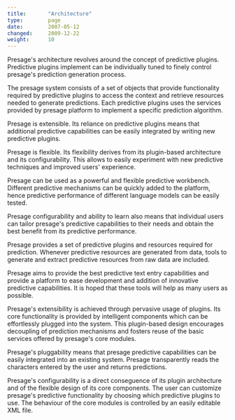 ```yaml
---
title:       "Architecture"
type:	     page
date:        2007-05-12
changed:     2009-12-22
weight:	     10
---
```


Presage's architecture revolves around the concept of predictive plugins. Predictive plugins implement can be individually tuned to finely control presage's prediction generation process.

The presage system consists of a set of objects that provide functionality required by predictive plugins to access the context and retrieve resources needed to generate predictions. Each predictive plugins uses the services provided by presage platform to implement a specific prediction algorithm.

<!--more-->

Presage is extensible. Its reliance on predictive plugins means that additional predictive capabilities can be easily integrated by writing new predictive plugins.

Presage is flexible. Its flexibility derives from its plugin-based architecture and its configurability. This allows to easily experiment with new predictive techniques and improved users' experience.

Presage can be used as a powerful and flexible predictive workbench. Different predictive mechanisms can be quickly added to the platform, hence predictive performance of different language models can be easily tested.

Presage configurability and ability to learn also means that individual users can tailor presage's predictive capabilities to their needs and obtain the best benefit from its predictive performance.

<!--Presage uses Plump, the Pluggable Lightweight Ubiquitous Multithreaded Platform as its underlying plugin architecture.-->

Presage provides a set of predictive plugins and resources required for prediction. Whenever predictive resources are generated from data, tools to generate and extract predictive resources from raw data are included.

Presage aims to provide the best predictive text entry capabilities and provide a platform to ease development and addition of innovative predictive capabilities. It is hoped that these tools will help as many users as possible.

Presage's extensibility is achieved through pervasive usage of plugins. Its core functionality is provided by intelligent components which can be effortlessly plugged into the system. This plugin-based design encourages decoupling of prediction mechanisms and fosters reuse of the basic services offered by presage's core modules.

Presage's pluggability means that presage predictive capabilities can be easily integrated into an existing system. Presage transparently reads the characters entered by the user and returns predictions.

Presage's configurability is a direct conseguence of its plugin architecture and of the flexible design of its core components. The user can customize presage's predictive functionality by choosing which predictive plugins to use. The behaviour of the core modules is controlled by an easily editable XML file.
